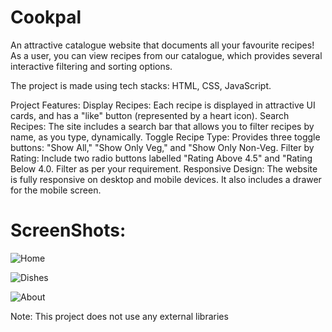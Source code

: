 # Cookpal

An attractive catalogue website that documents all your favourite recipes! As a user, you can view recipes from our catalogue, which provides several interactive filtering and sorting options.

The project is made using tech stacks: HTML, CSS, JavaScript.

Project Features:
Display Recipes:  Each recipe is displayed in attractive UI cards, and has a "like" button (represented by a heart icon).
Search Recipes: The site includes a search bar that allows you to filter recipes by name, as you type, dynamically.
Toggle Recipe Type: Provides three toggle buttons: "Show All," "Show Only Veg," and "Show Only Non-Veg.
Filter by Rating: Include two radio buttons labelled "Rating Above 4.5" and "Rating Below 4.0. Filter as per your requirement.
Responsive Design: The website is fully responsive on desktop and mobile devices. It also includes a drawer for the mobile screen.

# ScreenShots:
![Home](https://github.com/shubhambharti4716/Cookpal/assets/107488607/b47d4c2d-834f-470a-aa6c-dd767f88ec56)

![Dishes](https://github.com/shubhambharti4716/Cookpal/assets/107488607/21c05151-ce8c-4be0-aa22-ff85d08f38a0)

![About](https://github.com/shubhambharti4716/Cookpal/assets/107488607/8ee6990e-8772-4095-bc9f-beab04842738)


Note: This project does not use any external libraries
